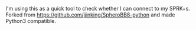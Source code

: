 I'm using this as a quick tool to check whether I can connect to my SPRK+s. Forked from https://github.com/jjinking/SpheroBB8-python and made Python3 compatible. 
